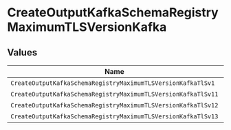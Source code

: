 # CreateOutputKafkaSchemaRegistryMaximumTLSVersionKafka


## Values

| Name                                                          | Value                                                         |
| ------------------------------------------------------------- | ------------------------------------------------------------- |
| `CreateOutputKafkaSchemaRegistryMaximumTLSVersionKafkaTlSv1`  | TLSv1                                                         |
| `CreateOutputKafkaSchemaRegistryMaximumTLSVersionKafkaTlSv11` | TLSv1.1                                                       |
| `CreateOutputKafkaSchemaRegistryMaximumTLSVersionKafkaTlSv12` | TLSv1.2                                                       |
| `CreateOutputKafkaSchemaRegistryMaximumTLSVersionKafkaTlSv13` | TLSv1.3                                                       |